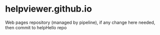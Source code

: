 # helpviewer.github.io
Web pages repository (managed by pipeline), if any change here needed, then commit to helpHello repo
